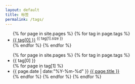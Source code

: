 ```yaml
---
layout: default
title: 标签
permalink: /tags/
---
```

<ul class="tags">
   {% for page in site.pages %}
   {% for tag in page.tags %}    
    <li>
        <a href="#{{ tag[0] }}">{{ tag[0] }}</a> <sup>{{ tag[1].size }}</sup>
    </li>
    {% endfor %}
    {% endfor %}
   </ul>

<ul class="listing">
   {% for page in site.pages %}
   {% for tag in page.tags %}
    <li class="listing-seperator" id="{{ tag[0] }}">{{ tag[0] }}</li>
    {% for page in tag[1] %}
    <li class="listing-item">
        <time datetime="{{ page.date | date:"%Y-%m-%d" }}">{{ page.date | date:"%Y-%m-%d" }}</time>
        <a href="{{ page.url }}" title="{{ page.title }}">{{ page.title }}</a>
    </li>
    {% endfor %}
{% endfor %}
{% endfor %}
</ul>
